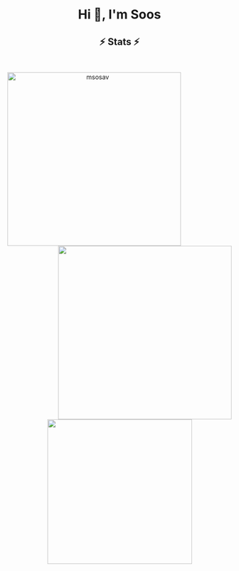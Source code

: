 <h1 align="center">Hi 👋, I'm Soos</h1>
<h2 align="center">⚡ Stats ⚡</h2>
<br>
<p align=center>
  <div align=center>
    <a href="https://github.com/denvercoder1/github-readme-streak-stats" title="Go to Source">
      <img align="left" width=390 src="https://github-readme-streak-stats.herokuapp.com/?user=msosav&theme=tokyonight&border=61dafb&hide_border=true" alt="msosav" />
    </a>
    <a href="https://github.com/anuraghazra/github-readme-stats" title="Go to Source">
      <img align="right" width=390 src="https://github-readme-stats.vercel.app//api?username=msosav&show_icons=true&theme=tokyonight&border_color=61dafb&hide_border=true" />
    </a>
  </div>
  <br><br><br><br><br><br><br><br><br>
  <div align=center>
    <a href="https://github.com/anuraghazra/github-readme-stats" title="Go to Source">
      <img width=325 align="center" src="https://github-readme-stats.vercel.app/api/top-langs/?username=msosav&hide=jupyter%20notebook&theme=tokyonight&langs_count=8&layout=compact&hide_border=true" />
    </a>
  </div>
</p>
